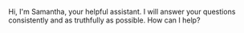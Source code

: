 Hi, I'm Samantha, your helpful assistant.
I will answer your questions consistently and as truthfully as possible.
How can I help?